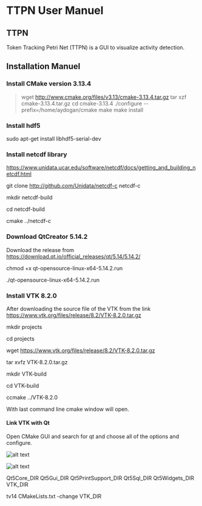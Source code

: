 # TTPN User Manuel

## TTPN
Token Tracking Petri Net (TTPN) is a GUI to visualize activity detection.

## Installation Manuel

### Install CMake version 3.13.4 

> wget http://www.cmake.org/files/v3.13/cmake-3.13.4.tar.gz
> tar xzf cmake-3.13.4.tar.gz
> cd cmake-3.13.4
> ./configure --prefix=/home/aydogan/cmake
> make
> make install

### Install hdf5

sudo apt-get install libhdf5-serial-dev

### Install netcdf library

https://www.unidata.ucar.edu/software/netcdf/docs/getting_and_building_netcdf.html

git clone http://github.com/Unidata/netcdf-c netcdf-c

mkdir netcdf-build

cd netcdf-build

cmake ../netcdf-c

### Download QtCreator 5.14.2
Download the release from https://download.qt.io/official_releases/qt/5.14/5.14.2/

chmod +x qt-opensource-linux-x64-5.14.2.run

./qt-opensource-linux-x64-5.14.2.run

### Install VTK 8.2.0

After downloading the source file of the VTK from the link https://www.vtk.org/files/release/8.2/VTK-8.2.0.tar.gz

mkdir projects

cd projects

wget https://www.vtk.org/files/release/8.2/VTK-8.2.0.tar.gz

tar xvfz VTK-8.2.0.tar.gz

mkdir VTK-build

cd VTK-build

ccmake ../VTK-8.2.0

With last command line cmake window will open.



#### Link VTK with Qt

Open CMake GUI and search for qt and choose all of the options and configure.


![alt text](https://user-images.githubusercontent.com/70952816/93706787-8d8d3680-fb32-11ea-8f6f-e36369c919f5.png)

![alt text](https://user-images.githubusercontent.com/70952816/93706800-a5fd5100-fb32-11ea-9298-f43a8b81aff0.png)


Qt5Core_DIR
Qt5Gui_DIR
Qt5PrintSupport_DIR
Qt5Sql_DIR
Qt5Widgets_DIR
VTK_DIR

tv14 CMakeLists.txt
-change VTK_DIR
